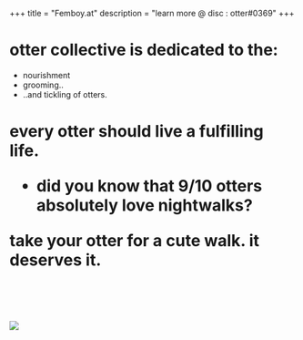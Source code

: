 
+++
title = "Femboy.at"
description = "learn more @ disc : otter#0369"
+++
<h1>otter collective is dedicated to the:</h1>

* nourishment
* grooming..
* ..and tickling of otters.

<h1>every otter should live a fulfilling life.

* did you know that 9/10 otters absolutely love nightwalks?

take your otter for a cute walk. it deserves it.

<p>&nbsp;</p>
<p><img src="https://i.imgur.com/kFnJXrV.gif" /></p>
 
